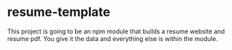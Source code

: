 # resume-template
This project is going to be an npm module that builds a resume website and resume pdf. You give it the data and everything else is within the module.
